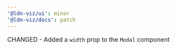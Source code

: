 ```yaml
---
'@ldn-viz/ui': minor
'@ldn-viz/docs': patch
---
```


CHANGED - Added a `width` prop to the `Modal` component
